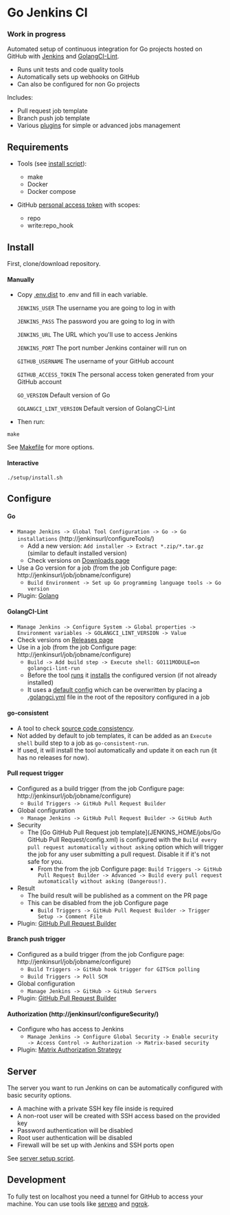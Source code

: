 # Go Jenkins CI

### Work in progress

Automated setup of continuous integration for Go projects hosted on GitHub with [Jenkins](https://jenkins.io/) and [GolangCI-Lint](https://github.com/golangci/golangci-lint).

- Runs unit tests and code quality tools
- Automatically sets up webhooks on GitHub
- Can also be configured for non Go projects

Includes:
- Pull request job template
- Branch push job template
- Various [plugins](JENKINS_HOME/plugins.txt) for simple or advanced jobs management

## Requirements
* Tools (see [install script](./setup/requirements.sh)):
    * make
    * Docker
    * Docker compose

* GitHub [personal access token](https://github.com/settings/tokens) with scopes:
  * repo
  * write:repo_hook

## Install

First, clone/download repository.

#### Manually

* Copy [.env.dist](.env.dist) to .env and fill in each variable.

    `JENKINS_USER` The username you are going to log in with
    
    `JENKINS_PASS` The password you are going to log in with
    
    `JENKINS_URL` The URL which you'll use to access Jenkins
    
    `JENKINS_PORT` The port number Jenkins container will run on
    
    `GITHUB_USERNAME` The username of your GitHub account
    
    `GITHUB_ACCESS_TOKEN` The personal access token generated from your GitHub account
    
    `GO_VERSION` Default version of Go
    
    `GOLANGCI_LINT_VERSION` Default version of GolangCI-Lint

* Then run:
```
make
```

See [Makefile](./Makefile) for more options.

#### Interactive

```
./setup/install.sh
```

## Configure

#### Go
* `Manage Jenkins -> Global Tool Configuration -> Go -> Go installations` (http://jenkinsurl/configureTools/)
  * Add a new version: `Add installer -> Extract *.zip/*.tar.gz` (similar to default installed version)
  * Check versions on [Downloads page](https://golang.org/dl/)
* Use a Go version for a job (from the job Configure page: http://jenkinsurl/job/jobname/configure)
  * `Build Environment -> Set up Go programming language tools -> Go version`
* Plugin: [Golang](https://plugins.jenkins.io/golang)

#### GolangCI-Lint
* `Manage Jenkins -> Configure System -> Global properties -> Environment variables -> GOLANGCI_LINT_VERSION -> Value`
* Check versions on [Releases page](https://github.com/golangci/golangci-lint/releases)
* Use in a job (from the job Configure page: http://jenkinsurl/job/jobname/configure)
  * `Build -> Add build step -> Execute shell: GO111MODULE=on golangci-lint-run`
  * Before the tool [runs](JENKINS_HOME/tools/golangci-lint/golangci-lint-run) it [installs](JENKINS_HOME/tools/golangci-lint/golangci-lint-install) the configured version (if not already installed)
  * It uses a [default config](JENKINS_HOME/tools/golangci-lint/.golangci.yml) which can be overwritten by placing a [.golangci.yml](https://github.com/golangci/golangci-lint/blob/master/.golangci.example.yml) file in the root of the repository configured in a job

#### go-consistent
* A tool to check [source code consistency](https://github.com/Quasilyte/go-consistent).
* Not added by default to job templates, it can be added as an `Execute shell` build step to a job as `go-consistent-run`.
* If used, it will install the tool automatically and update it on each run (it has no releases for now).


#### Pull request trigger
* Configured as a build trigger (from the job Configure page: http://jenkinsurl/job/jobname/configure)
  * `Build Triggers -> GitHub Pull Request Builder`
* Global configuration
  * `Manage Jenkins -> GitHub Pull Request Builder -> GitHub Auth`
* Security
  * The [Go GitHub Pull Request job template](JENKINS_HOME/jobs/Go GitHub Pull Request/config.xml) is configured with the `Build every pull request automatically without asking` option which
  will trigger the job for any user submitting a pull request. Disable it if it's not safe for you.
    * From the from the job Configure page: `Build Triggers -> GitHub Pull Request Builder -> Advanced -> Build every pull request automatically without asking (Dangerous!).`
* Result
  * The build result will be published as a comment on the PR page
  * This can be disabled from the job Configure page
    * `Build Triggers -> GitHub Pull Request Builder -> Trigger Setup -> Comment File`
* Plugin: [GitHub Pull Request Builder](https://plugins.jenkins.io/ghprb)

#### Branch push trigger
* Configured as a build trigger (from the job Configure page: http://jenkinsurl/job/jobname/configure)
  * `Build Triggers -> GitHub hook trigger for GITScm polling`
  * `Build Triggers -> Poll SCM`
* Global configuration
  * `Manage Jenkins -> GitHub -> GitHub Servers`
* Plugin: [GitHub Pull Request Builder](https://plugins.jenkins.io/github)

#### Authorization (http://jenkinsurl/configureSecurity/)
* Configure who has access to Jenkins
  * `Manage Jenkins -> Configure Global Security -> Enable security -> Access Control -> Authorization -> Matrix-based security`
* Plugin: [Matrix Authorization Strategy](https://plugins.jenkins.io/matrix-auth)

## Server

The server you want to run Jenkins on can be automatically configured with basic security options. 
* A machine with a private SSH key file inside is required
* A non-root user will be created with SSH access based on the provided key
* Password authentication will be disabled
* Root user authentication will be disabled
* Firewall will be set up with Jenkins and SSH ports open

See [server setup script](./setup/server.sh).

## Development

To fully test on localhost you need a tunnel for GitHub to access your machine.
You can use tools like [serveo](http://serveo.net/) and [ngrok](https://ngrok.com/). 
